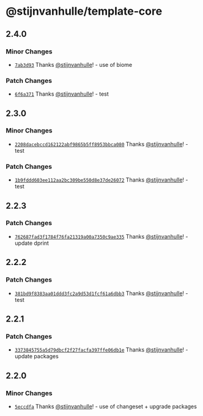 # @stijnvanhulle/template-core

## 2.4.0

### Minor Changes

- [`7ab3d93`](https://github.com/stijnvanhulle/template/commit/7ab3d93138ebbbc1b41cc663cf1c52f677bbbf8b) Thanks [@stijnvanhulle](https://github.com/stijnvanhulle)! - use of biome

### Patch Changes

- [`6f6a371`](https://github.com/stijnvanhulle/template/commit/6f6a37109f6de6896c070ee1501b027d2bb42c94) Thanks [@stijnvanhulle](https://github.com/stijnvanhulle)! - test

## 2.3.0

### Minor Changes

- [`2208dacebccd162122abf9865b5ff8953bbca080`](https://github.com/stijnvanhulle/template/commit/2208dacebccd162122abf9865b5ff8953bbca080) Thanks [@stijnvanhulle](https://github.com/stijnvanhulle)! - test

### Patch Changes

- [`1b9fddd603ee112aa2bc309be550d8e37de26072`](https://github.com/stijnvanhulle/template/commit/1b9fddd603ee112aa2bc309be550d8e37de26072) Thanks [@stijnvanhulle](https://github.com/stijnvanhulle)! - test

## 2.2.3

### Patch Changes

- [`762687fad3f1784f76fa21319a00a7350c9ae335`](https://github.com/stijnvanhulle/template/commit/762687fad3f1784f76fa21319a00a7350c9ae335) Thanks [@stijnvanhulle](https://github.com/stijnvanhulle)! - update dprint

## 2.2.2

### Patch Changes

- [`381bd9f8383aa01ddd3fc2a9d53d1fcf61a6dbb3`](https://github.com/stijnvanhulle/template/commit/381bd9f8383aa01ddd3fc2a9d53d1fcf61a6dbb3) Thanks [@stijnvanhulle](https://github.com/stijnvanhulle)! - test

## 2.2.1

### Patch Changes

- [`3373845755a5d79dbcf2f27facfa397ffe06db1e`](https://github.com/stijnvanhulle/template/commit/3373845755a5d79dbcf2f27facfa397ffe06db1e) Thanks [@stijnvanhulle](https://github.com/stijnvanhulle)! - update packages

## 2.2.0

### Minor Changes

- [`5eccdfa`](https://github.com/stijnvanhulle/template/commit/5eccdfa5f9a7790aadde0ae02605bdd362aebf99) Thanks [@stijnvanhulle](https://github.com/stijnvanhulle)! - use of changeset + upgrade packages
